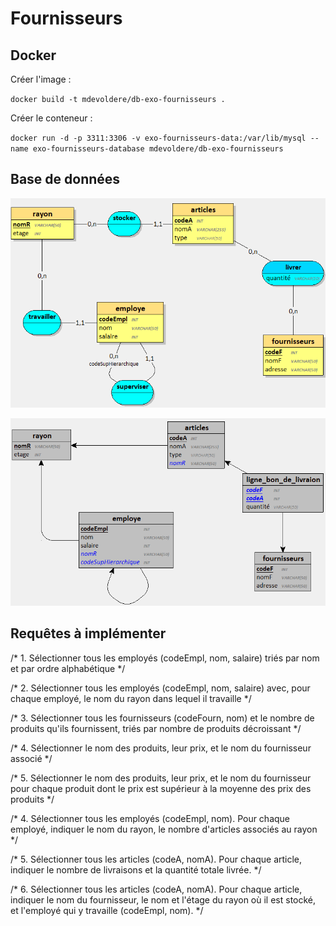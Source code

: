 # Fournisseurs

## Docker 

Créer l'image :

`docker build -t mdevoldere/db-exo-fournisseurs . `

Créer le conteneur :

`docker run -d -p 3311:3306 -v exo-fournisseurs-data:/var/lib/mysql --name exo-fournisseurs-database mdevoldere/db-exo-fournisseurs`


## Base de données 

![MCD](./img/exo-fournisseurs-MCD.png)


![MLD](./img/exo-fournisseurs-MLD.png)


## Requêtes à implémenter 

/* 1. Sélectionner tous les employés (codeEmpl, nom, salaire) triés par nom et par ordre alphabétique */ 

/* 2. Sélectionner tous les employés (codeEmpl, nom, salaire) avec, pour chaque employé, le nom du rayon dans lequel il travaille */

/* 3. Sélectionner tous les fournisseurs (codeFourn, nom) et le nombre de produits qu'ils fournissent, triés par nombre de produits décroissant */

/* 4. Sélectionner le nom des produits, leur prix, et le nom du fournisseur associé */

/* 5. Sélectionner le nom des produits, leur prix, et le nom du fournisseur pour chaque produit dont le prix est supérieur à la moyenne des prix des produits */

/* 4. Sélectionner tous les employés (codeEmpl, nom). Pour chaque employé, indiquer le nom du rayon, le nombre d'articles associés au rayon  */

/* 5. Sélectionner tous les articles (codeA, nomA). Pour chaque article, indiquer le nombre de livraisons et la quantité totale livrée. */

/* 6. Sélectionner tous les articles (codeA, nomA). Pour chaque article, indiquer le nom du fournisseur, le nom et l'étage du rayon où il est stocké, et l'employé qui y travaille (codeEmpl, nom). */